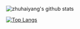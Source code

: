 ![zhuhaiyang's github stats](https://github-readme-stats.vercel.app/api?username=zhuhaiyang1996&show_icons=true&theme=tokyonight)

[![Top Langs](https://github-readme-stats.vercel.app/api/top-langs/?username=zhuhaiyang1996)](https://github.com/anuraghazra/github-readme-stats)


